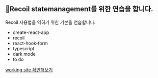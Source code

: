 ## 🚀Recoil statemanagement를 위한 연습을 합니다.
Recoil 사용법을 익히기 위한 기본을 연습합니다.

- create-react-app
- recoil
- react-hook-form
- typescript
- dark mode
- to do

<a href="https://624ff6390c2a5c0009b987ef--lustrous-cheesecake-2c88b8.netlify.app/">working site 확인해보기</a>